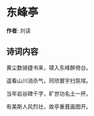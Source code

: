 # 东峰亭

**作者**: 刘读

## 诗词内容

黄尘数骑捷书来，啸入东峰醉倚台。

遥看山川消杀气，同欣寰宇扫氛埃。

当年岩谷碑千字，旷世功名土一抔。

有美斯人风烈壮，故亭重葺画图开。

